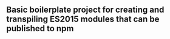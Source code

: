 ## Basic boilerplate project for creating and transpiling ES2015 modules that can be published to npm
